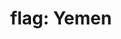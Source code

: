 ---
layout: flags
title: "flag: Yemen"
emoji: flag_yemen
permalink: 🇾🇪.html
image: assets/img/3moji/flag_yemen.png
---